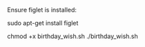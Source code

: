 Ensure figlet is installed:

sudo apt-get install figlet

chmod +x birthday_wish.sh
./birthday_wish.sh
